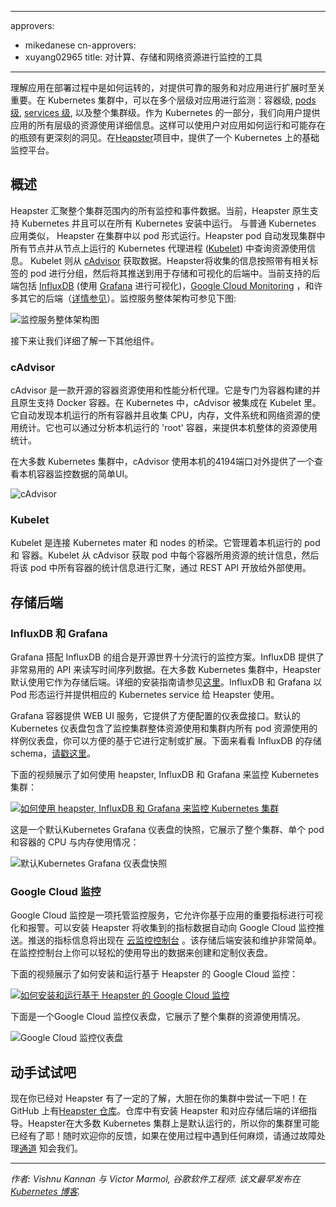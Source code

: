 <!--
---
approvers:
- mikedanese
title: Tools for Monitoring Compute, Storage, and Network Resources
---
-->

---
approvers:
- mikedanese
cn-approvers:
- xuyang02965
title: 对计算、存储和网络资源进行监控的工具
---

<!--
Understanding how an application behaves when deployed is crucial to scaling the application and providing a reliable service. In a Kubernetes cluster, application performance can be examined at many different levels: containers, [pods](/docs/user-guide/pods), [services](/docs/user-guide/services), and whole clusters. As part of Kubernetes we want to provide users with detailed resource usage information about their running applications at all these levels. This will give users deep insights into how their applications are performing and where possible application bottlenecks may be found. In comes [Heapster](https://github.com/kubernetes/heapster), a project meant to provide a base monitoring platform on Kubernetes.
-->

理解应用在部署过程中是如何运转的，对提供可靠的服务和对应用进行扩展时至关重要。在 Kubernetes 集群中，可以在多个层级对应用进行监测：容器级, [pods 级](/docs/user-guide/pods), [services 级](/docs/user-guide/services), 以及整个集群级。作为 Kubernetes 的一部分，我们向用户提供应用的所有层级的资源使用详细信息。这样可以使用户对应用如何运行和可能存在的瓶颈有更深刻的洞见。在[Heapster](https://github.com/kubernetes/heapster)项目中，提供了一个 Kubernetes 上的基础监控平台。

<!--
## Overview

Heapster is a cluster-wide aggregator of monitoring and event data. It currently supports Kubernetes natively and works on all Kubernetes setups. Heapster runs as a pod in the cluster, similar to how any Kubernetes application would run. The Heapster pod discovers all nodes in the cluster and queries usage information from the nodes' [Kubelet](/docs/admin/kubelet/)s, the on-machine Kubernetes agent. The Kubelet itself fetches the data from [cAdvisor](https://github.com/google/cadvisor). Heapster groups the information by pod along with the relevant labels. This data is then pushed to a configurable backend for storage and visualization. Currently supported backends include [InfluxDB](http://influxdb.com/) (with [Grafana](http://grafana.org/) for visualization), [Google Cloud Monitoring](https://cloud.google.com/monitoring/) and many others described in more details [here](https://git.k8s.io/heapster/docs/sink-configuration.md). The overall architecture of the service can be seen below:

![overall monitoring architecture](/images/docs/monitoring-architecture.png)

Let's look at some of the other components in more detail.
-->

## 概述

Heapster 汇聚整个集群范围内的所有监控和事件数据。当前，Heapster 原生支持 Kubernetes 并且可以在所有 Kubernetes 安装中运行。 与普通 Kubernetes 应用类似， Heapster 在集群中以 pod 形式运行。Heapster pod 自动发现集群中所有节点并从节点上运行的 Kubernetes 代理进程 ([Kubelet](/docs/admin/kubelet/)) 中查询资源使用信息。 Kubelet 则从 [cAdvisor](https://github.com/google/cadvisor) 获取数据。Heapster将收集的信息按照带有相关标签的 pod 进行分组，然后将其推送到用于存储和可视化的后端中。当前支持的后端包括 [InfluxDB](http://influxdb.com/) (使用 [Grafana](http://grafana.org/) 进行可视化)，[Google Cloud Monitoring](https://cloud.google.com/monitoring/) ，和许多其它的后端（[详情参见](https://git.k8s.io/heapster/docs/sink-configuration.md)）。监控服务整体架构可参见下图:

![监控服务整体架构图](/images/docs/monitoring-architecture.png)

接下来让我们详细了解一下其他组件。

<!--
### cAdvisor

cAdvisor is an open source container resource usage and performance analysis agent. It is purpose-built for containers and supports Docker containers natively. In Kubernetes, cAdvisor is integrated into the Kubelet binary. cAdvisor auto-discovers all containers in the machine and collects CPU, memory, filesystem, and network usage statistics. cAdvisor also provides the overall machine usage by analyzing the 'root' container on the machine.

On most Kubernetes clusters, cAdvisor exposes a simple UI for on-machine containers on port 4194. Here is a snapshot of part of cAdvisor's UI that shows the overall machine usage:

![cAdvisor](/images/docs/cadvisor.png)
-->

### cAdvisor

cAdvisor 是一款开源的容器资源使用和性能分析代理。它是专门为容器构建的并且原生支持 Docker 容器。在 Kubernetes 中，cAdvisor 被集成在 Kubelet 里。它自动发现本机运行的所有容器并且收集 CPU，内存，文件系统和网络资源的使用统计。它也可以通过分析本机运行的 'root' 容器，来提供本机整体的资源使用统计。

在大多数 Kubernetes 集群中，cAdvisor 使用本机的4194端口对外提供了一个查看本机容器监控数据的简单UI。

![cAdvisor](/images/docs/cadvisor.png)

<!--
### Kubelet

The Kubelet acts as a bridge between the Kubernetes master and the nodes. It manages the pods and containers running on a machine. Kubelet translates each pod into its constituent containers and fetches individual container usage statistics from cAdvisor. It then exposes the aggregated pod resource usage statistics via a REST API.
-->

### Kubelet

Kubelet 是连接 Kubernetes mater 和 nodes 的桥梁。它管理着本机运行的 pod 和 容器。Kubelet 从 cAdvisor 获取 pod 中每个容器所用资源的统计信息，然后将该 pod 中所有容器的统计信息进行汇聚，通过 REST API 开放给外部使用。

<!--
## Storage Backends
-->

## 存储后端

<!--
### InfluxDB and Grafana
-->

### InfluxDB 和 Grafana

<!--
A Grafana setup with InfluxDB is a very popular combination for monitoring in the open source world. InfluxDB exposes an easy to use API to write and fetch time series data. Heapster is setup to use this storage backend by default on most Kubernetes clusters. A detailed setup guide can be found [here](https://github.com/GoogleCloudPlatform/heapster/blob/master/docs/influxdb.md). InfluxDB and Grafana run in Pods. The pod exposes itself as a Kubernetes service which is how Heapster discovers it.
-->

Grafana 搭配 InfluxDB 的组合是开源世界十分流行的监控方案。InfluxDB 提供了非常易用的 API 来读写时间序列数据。在大多数 Kubernetes 集群中，Heapster 默认使用它作为存储后端。详细的安装指南请参见[这里](https://github.com/GoogleCloudPlatform/heapster/blob/master/docs/influxdb.md)。InfluxDB 和 Grafana 以 Pod 形态运行并提供相应的 Kubernetes service 给 Heapster 使用。

<!--
The Grafana container serves Grafana's UI which provides an easy to configure dashboard interface. The default dashboard for Kubernetes contains an example dashboard that monitors resource usage of the cluster and the pods inside of it. This dashboard can easily be customized and expanded. Take a look at the storage schema for InfluxDB [here](https://github.com/GoogleCloudPlatform/heapster/blob/master/docs/storage-schema.md#metrics).
-->

Grafana 容器提供 WEB UI 服务，它提供了方便配置的仪表盘接口。默认的 Kubernetes 仪表盘包含了监控集群整体资源使用和集群内所有 pod 资源使用的样例仪表盘，你可以方便的基于它进行定制或扩展。下面来看看 InfluxDB 的存储 schema，[请戳这里](https://github.com/GoogleCloudPlatform/heapster/blob/master/docs/storage-schema.md#metrics)。

<!--
Here is a video showing how to monitor a Kubernetes cluster using heapster, InfluxDB and Grafana:

[![How to monitor a Kubernetes cluster using heapster, InfluxDB and Grafana](http://img.youtube.com/vi/SZgqjMrxo3g/0.jpg)](http://www.youtube.com/watch?v=SZgqjMrxo3g)
-->

下面的视频展示了如何使用 heapster, InfluxDB 和 Grafana 来监控 Kubernetes 集群：

[![如何使用 heapster, InfluxDB 和 Grafana 来监控 Kubernetes 集群](http://img.youtube.com/vi/SZgqjMrxo3g/0.jpg)](http://www.youtube.com/watch?v=SZgqjMrxo3g)

<!--
Here is a snapshot of the default Kubernetes Grafana dashboard that shows the CPU and Memory usage of the entire cluster, individual pods and containers:

![snapshot of the default Kubernetes Grafana dashboard](/images/docs/influx.png)
-->

这是一个默认Kubernetes Grafana 仪表盘的快照，它展示了整个集群、单个 pod 和容器的 CPU 与内存使用情况：

![默认Kubernetes Grafana 仪表盘快照](/images/docs/influx.png)

<!--
### Google Cloud Monitoring
-->

### Google Cloud 监控

<!--
Google Cloud Monitoring is a hosted monitoring service that allows you to visualize and alert on important metrics in your application. Heapster can be setup to automatically push all collected metrics to Google Cloud Monitoring. These metrics are then available in the [Cloud Monitoring Console](https://app.google.stackdriver.com/). This storage backend is the easiest to setup and maintain. The monitoring console allows you to easily create and customize dashboards using the exported data.
-->

Google Cloud 监控是一项托管监控服务，它允许你基于应用的重要指标进行可视化和报警。可以安装 Heapster 将收集到的指标数据自动向 Google Cloud 监控推送。推送的指标信息将出现在 [云监控控制台](https://app.google.stackdriver.com/) 。该存储后端安装和维护非常简单。在监控控制台上你可以轻松的使用导出的数据来创建和定制仪表盘。

<!--
Here is a video showing how to setup and run a Google Cloud Monitoring backed Heapster:

[![how to setup and run a Google Cloud Monitoring backed Heapster](http://img.youtube.com/vi/xSMNR2fcoLs/0.jpg)](http://www.youtube.com/watch?v=xSMNR2fcoLs)
-->

下面的视频展示了如何安装和运行基于 Heapster 的 Google Cloud 监控：

[![如何安装和运行基于 Heapster 的 Google Cloud 监控](http://img.youtube.com/vi/xSMNR2fcoLs/0.jpg)](http://www.youtube.com/watch?v=xSMNR2fcoLs)

<!--
Here is a snapshot of the Google Cloud Monitoring dashboard showing cluster-wide resource usage.

![Google Cloud Monitoring dashboard](/images/docs/gcm.png)
-->

下面是一个Google Cloud 监控仪表盘，它展示了整个集群的资源使用情况。

![Google Cloud 监控仪表盘](/images/docs/gcm.png)

<!--
## Try it out!
-->

## 动手试试吧

<!--
Now that you've learned a bit about Heapster, feel free to try it out on your own clusters! The [Heapster repository](https://github.com/kubernetes/heapster) is available on GitHub. It contains detailed instructions to setup Heapster and its storage backends. Heapster runs by default on most Kubernetes clusters, so you may already have it! Feedback is always welcome. Please let us know if you run into any issues via the troubleshooting [channels](/docs/troubleshooting/).
-->

现在你已经对 Heapster 有了一定的了解，大胆在你的集群中尝试一下吧！在 GitHub 上有[Heapster 仓库](https://github.com/kubernetes/heapster)。仓库中有安装 Heapster 和对应存储后端的详细指导。Heapster在大多数 Kubernetes 集群上是默认运行的，所以你的集群里可能已经有了耶！随时欢迎你的反馈，如果在使用过程中遇到任何麻烦，请通过故障处理[通道](/docs/troubleshooting/) 知会我们。

<!--
***
*Authors: Vishnu Kannan and Victor Marmol, Google Software Engineers.*
*This article was originally posted in [Kubernetes blog](http://blog.kubernetes.io/2015/05/resource-usage-monitoring-kubernetes.html).*
-->

***
*作者: Vishnu Kannan 与 Victor Marmol, 谷歌软件工程师.*
*该文最早发布在 [Kubernetes 博客](http://blog.kubernetes.io/2015/05/resource-usage-monitoring-kubernetes.html).*
